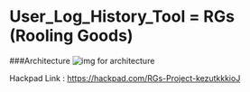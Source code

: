 # User_Log_History_Tool = RGs (Rooling Goods)

###Architecture
![img for architecture](https://cloud.githubusercontent.com/assets/12816233/19374489/82b0fb62-91fe-11e6-81c6-794c8b647e9e.png)

Hackpad Link : https://hackpad.com/RGs-Project-kezutkkkioJ


